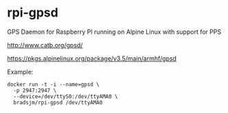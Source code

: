 # rpi-gpsd
GPS Daemon for Raspberry PI running on Alpine Linux with support for PPS

http://www.catb.org/gpsd/

https://pkgs.alpinelinux.org/package/v3.5/main/armhf/gpsd

Example:

```
docker run -t -i --name=gpsd \
  -p 2947:2947 \
  --device=/dev/ttyS0:/dev/ttyAMA0 \
  bradsjm/rpi-gpsd /dev/ttyAMA0
```
